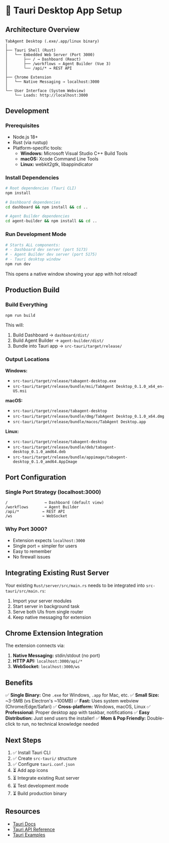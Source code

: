 # 🦀 Tauri Desktop App Setup

## Architecture Overview

```
TabAgent Desktop (.exe/.app/linux binary)
│
├── Tauri Shell (Rust)
│   └── Embedded Web Server (Port 3000)
│       ├── / → Dashboard (React)
│       ├── /workflows → Agent Builder (Vue 3)
│       └── /api/* → REST API
│
├── Chrome Extension
│   └── Native Messaging → localhost:3000
│
└── User Interface (System Webview)
    └── Loads: http://localhost:3000
```

## Development

### Prerequisites
- Node.js 18+
- Rust (via rustup)
- Platform-specific tools:
  - **Windows:** Microsoft Visual Studio C++ Build Tools
  - **macOS:** Xcode Command Line Tools
  - **Linux:** webkit2gtk, libappindicator

### Install Dependencies
```bash
# Root dependencies (Tauri CLI)
npm install

# Dashboard dependencies
cd dashboard && npm install && cd ..

# Agent Builder dependencies  
cd agent-builder && npm install && cd ..
```

### Run Development Mode
```bash
# Starts ALL components:
# - Dashboard dev server (port 5173)
# - Agent Builder dev server (port 5175)
# - Tauri desktop window
npm run dev
```

This opens a native window showing your app with hot reload!

## Production Build

### Build Everything
```bash
npm run build
```

This will:
1. Build Dashboard → `dashboard/dist/`
2. Build Agent Builder → `agent-builder/dist/`
3. Bundle into Tauri app → `src-tauri/target/release/`

### Output Locations

**Windows:**
- `src-tauri/target/release/tabagent-desktop.exe`
- `src-tauri/target/release/bundle/msi/TabAgent Desktop_0.1.0_x64_en-US.msi`

**macOS:**
- `src-tauri/target/release/tabagent-desktop`
- `src-tauri/target/release/bundle/dmg/TabAgent Desktop_0.1.0_x64.dmg`
- `src-tauri/target/release/bundle/macos/TabAgent Desktop.app`

**Linux:**
- `src-tauri/target/release/tabagent-desktop`
- `src-tauri/target/release/bundle/deb/tabagent-desktop_0.1.0_amd64.deb`
- `src-tauri/target/release/bundle/appimage/tabagent-desktop_0.1.0_amd64.AppImage`

## Port Configuration

### Single Port Strategy (localhost:3000)
```
/                → Dashboard (default view)
/workflows       → Agent Builder  
/api/*          → REST API
/ws             → WebSocket
```

### Why Port 3000?
- Extension expects `localhost:3000`
- Single port = simpler for users
- Easy to remember
- No firewall issues

## Integrating Existing Rust Server

Your existing `Rust/server/src/main.rs` needs to be integrated into `src-tauri/src/main.rs`:

1. Import your server modules
2. Start server in background task
3. Serve both UIs from single router
4. Keep native messaging for extension

## Chrome Extension Integration

The extension connects via:
1. **Native Messaging:** stdin/stdout (no port)
2. **HTTP API:** `localhost:3000/api/*`
3. **WebSocket:** `localhost:3000/ws`

## Benefits

✅ **Single Binary:** One `.exe` for Windows, `.app` for Mac, etc.
✅ **Small Size:** ~3-5MB (vs Electron's ~100MB)
✅ **Fast:** Uses system webview (Chrome/Edge/Safari)
✅ **Cross-platform:** Windows, macOS, Linux
✅ **Professional:** Proper desktop app with taskbar, notifications
✅ **Easy Distribution:** Just send users the installer!
✅ **Mom & Pop Friendly:** Double-click to run, no technical knowledge needed

## Next Steps

1. ✅ Install Tauri CLI
2. ✅ Create `src-tauri/` structure
3. ✅ Configure `tauri.conf.json`
4. ⏳ Add app icons
5. ⏳ Integrate existing Rust server
6. ⏳ Test development mode
7. ⏳ Build production binary

## Resources

- [Tauri Docs](https://tauri.app/)
- [Tauri API Reference](https://tauri.app/reference/)
- [Tauri Examples](https://github.com/tauri-apps/tauri/tree/dev/examples)

